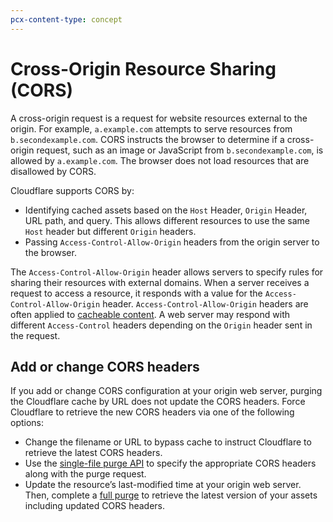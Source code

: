 ```yaml
---
pcx-content-type: concept
---
```


# Cross-Origin Resource Sharing (CORS)

A cross-origin request is a request for website resources external to the origin. For example, `a.example.com` attempts to serve resources from `b.secondexample.com`. CORS instructs the browser to determine if a cross-origin request, such as an image or JavaScript from `b.secondexample.com`, is allowed by `a.example.com`. The browser does not load resources that are disallowed by CORS.

Cloudflare supports CORS by:

*   Identifying cached assets based on the `Host` Header, `Origin` Header, URL path, and query. This allows different resources to use the same `Host` header but different `Origin` headers.
*   Passing `Access-Control-Allow-Origin` headers from the origin server to the browser.

The `Access-Control-Allow-Origin` header allows servers to specify rules for sharing their resources with external domains. When a server receives a request to access a resource, it responds with a value for the `Access-Control-Allow-Origin` header. `Access-Control-Allow-Origin` headers are often applied to [cacheable content](/about/default-cache-behavior). A web server may respond with different `Access-Control` headers depending on the `Origin` header sent in the request.

## Add or change CORS headers

If you add or change CORS configuration at your origin web server, purging the Cloudflare cache by URL does not update the CORS headers. Force Cloudflare to retrieve the new CORS headers via one of the following options:

*   Change the filename or URL to bypass cache to instruct Cloudflare to retrieve the latest CORS headers.
*   Use the [single-file purge API](https://api.cloudflare.com/#zone-purge-files-by-url) to specify the appropriate CORS headers along with the purge request.
*   Update the resource’s last-modified time at your origin web server. Then, complete a [full purge](/how-to/purge-cache) to retrieve the latest version of your assets including updated CORS headers.
